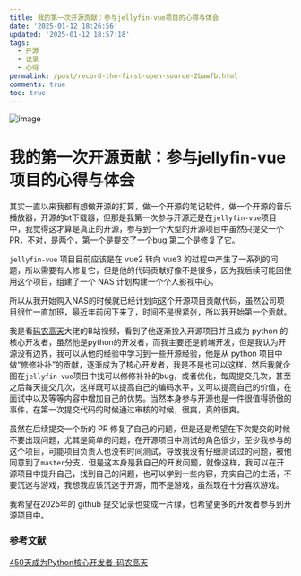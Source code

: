 ```yaml
---
title: 我的第一次开源贡献：参与jellyfin-vue项目的心得与体会
date: '2025-01-12 18:26:56'
updated: '2025-01-12 18:57:18'
tags:
  - 开源
  - 记录
  - 心得
permalink: /post/record-the-first-open-source-2bawfb.html
comments: true
toc: true
---
```


![image](assets/unsplash-mPzjn-ix_O0-20250112182852-iqb8rrj.jpg)

# 我的第一次开源贡献：参与jellyfin-vue项目的心得与体会

其实一直以来我都有想做开源的打算，做一个开源的笔记软件，做一个开源的音乐播放器，开源的bt下载器，但那是我第一次参与开源还是在`jellyfin-vue`​ 项目中，我觉得这才算是真正的开源，参与到一个大型的开源项目中虽然只提交一个 PR，不对，是两个，第一个是提交了一个bug 第二个是修复了它。

​`jellyfin-vue`​ 项目目前应该是在 vue2 转向 vue3 的过程中产生了一系列的问题，所以需要有人修复它，但是他的代码贡献好像不是很多，因为我后续可能回使用这个项目，组建了一个 NAS 计划构建一个个人影视中心。

所以从我开始购入NAS的时候就已经计划向这个开源项目贡献代码，虽然公司项目很忙一直加班，最近年前闲下来了，时间不是很紧张，所以我开始第一个贡献。

我是看[码农高天](https://space.bilibili.com/245645656 "码农高天")大佬的B站视频，看到了他逐渐投入开源项目并且成为 python 的核心开发者，虽然他是python的开发者，而我主要还是前端开发，但是我认为开源没有边界，我可以从他的经验中学习到一些开源经验，他是从 python 项目中做“修修补补”的贡献，逐渐成为了核心开发者，我是不是也可以这样，然后我就企图在`jellyfin-vue`​项目中找可以修修补补的bug，或者优化，每周提交几次，甚至之后每天提交几次，这样既可以提高自己的编码水平，又可以提高自己的价值，在面试中以及等等内容中增加自己的优势。当然本身参与开源也是一件很值得骄傲的事件，在第一次提交代码的时候通过审核的时候，很爽，真的很爽。

虽然在后续提交一个新的 PR 修复了自己的问题，但是还是希望在下次提交的时候不要出现问题，尤其是简单的问题，在开源项目中测试的角色很少，至少我参与的这个项目，可能项目负责人也没有时间测试，导致我没有仔细测试过的问题，被他同意到了`master`​ 分支，但是这本身是我自己的开发问题，就像这样，我可以在开源项目中提升自己，找到自己的问题，也可以学到一些内容，充实自己的生活，不要沉迷与游戏，我想我应该沉迷于开源，而不是游戏，虽然现在十分喜欢游戏。

我希望在2025年的 github 提交记录也变成一片绿，也希望更多的开发者参与到开源项目中。

### 参考文献

[450天成为Python核心开发者-码农高天](https://bilibili.com/video/BV1of421972c/ "450天成为Python核心开发者-码农高天")
